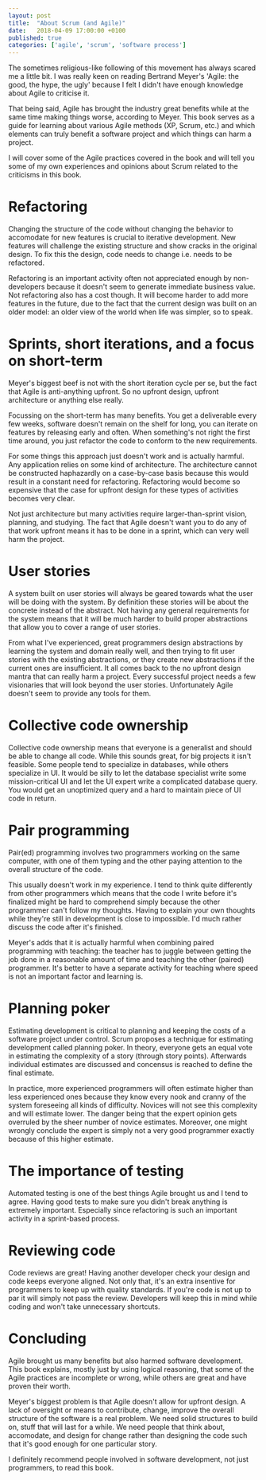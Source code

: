 ```yaml
---
layout: post
title:  "About Scrum (and Agile)"
date:   2018-04-09 17:00:00 +0100
published: true
categories: ['agile', 'scrum', 'software process']
---
```


The sometimes religious-like following of this movement has always scared me a little bit. 
I was really keen on reading Bertrand Meyer's 'Agile: the good, the hype, the ugly' because I 
felt I didn't have enough knowledge about Agile to criticise it.

That being said, Agile has brought the industry great benefits while at the same time making things worse,
according to Meyer. This book serves as a guide for learning about various Agile methods (XP, Scrum, etc.) 
and which elements can truly benefit a software project and which things can harm a project.

I will cover some of the Agile practices covered in the book and will tell you some of my
own experiences and opinions about Scrum related to the criticisms in this book.

# Refactoring

Changing the structure of the code without changing the behavior to accomodate for new features
is crucial to iterative development. New features will challenge the existing structure and
show cracks in the original design. To fix this the design, code needs to change
i.e. needs to be refactored. 

Refactoring is an important activity often not appreciated
enough by non-developers because it doesn't seem to generate immediate business value. Not refactoring
also has a cost though. It will become harder to add more features in the future, due to the fact
that the current design was built on an older model: an older view of the world when life was simpler,
so to speak.

# Sprints, short iterations, and a focus on short-term

Meyer's biggest beef is not with the short iteration cycle per se, but the fact that Agile is
anti-anything upfront. So no upfront design, upfront architecture or anything else really.

Focussing on the short-term has many benefits. You get a deliverable every few weeks, software
doesn't remain on the shelf for long, you can iterate on features by releasing early and often.
When something's not right the first time around, you just refactor the code to conform to the new
requirements.

For some things this approach just doesn't work and is actually harmful. Any application relies
on some kind of architecture. The architecture cannot be constructed haphazardly on a case-by-case
basis because this would result in a constant need for refactoring. Refactoring would become so
expensive that the case for upfront design for these types of activities becomes very clear. 

Not just architecture but many activities require larger-than-sprint vision, planning, and
studying. The fact that Agile doesn't want you to do any of that work upfront means it has to be
done in a sprint, which can very well harm the project.

# User stories

A system built on user stories will always be geared towards what the user will be doing with the system.
By definition these stories will be about the concrete instead of the abstract. Not having any general
requirements for the system means that it will be much harder to build proper abstractions that
allow you to cover a range of user stories.

From what I've experienced, great programmers design abstractions by learning the system and domain really well,
and then trying to fit user stories with the existing abstractions, or they create new abstractions if
the current ones are insufficient. It all comes back to the no upfront design mantra that can really
harm a project. Every successful project needs a few visionaries that will look beyond 
the user stories. Unfortunately Agile doesn't seem to provide any tools for them.

# Collective code ownership

Collective code ownership means that everyone is a generalist and should be able to change all code.
While this sounds great, for big projects it isn't feasible. Some people tend to specialize in
databases, while others specialize in UI. It would be silly to let the database specialist write
some mission-critical UI and let the UI expert write a complicated database query. You would get an
unoptimized query and a hard to maintain piece of UI code in return.

# Pair programming

Pair(ed) programming involves two programmers working on the same computer, with one of them typing
and the other paying attention to the overall structure of the code.

This usually doesn't work in my experience. I tend to think quite differently from other programmers
which means that the code I write before it's finalized might be hard to comprehend simply because
the other programmer can't follow my thoughts. Having to explain your own thoughts while they're
still in development is close to impossible. I'd much rather discuss the code after it's finished.

Meyer's adds that it is actually harmful when combining paired programming with teaching: the
teacher has to juggle between getting the job done in a reasonable amount of time and teaching the
other (paired) programmer. It's better to have a separate activity for teaching where speed is not
an important factor and learning is.

# Planning poker

Estimating development is critical to planning and keeping the costs of a software project under
control. Scrum proposes a technique for estimating development called planning poker. In theory,
everyone gets an equal vote in estimating the complexity of a story (through story points).
Afterwards individual estimates are discussed and concensus is reached to define the final estimate.

In practice, more experienced programmers will often estimate higher than less experienced ones
because they know every nook and cranny of the system foreseeing all kinds of difficulty. Novices
will not see this complexity and will estimate lower. The danger being that the expert opinion gets
overruled by the sheer number of novice estimates. Moreover, one might wrongly conclude the expert
is simply not a very good programmer exactly because of this higher estimate.

# The importance of testing

Automated testing is one of the best things Agile brought us and I tend to agree. Having good tests
to make sure you didn't break anything is extremely important. Especially since refactoring is such
an important activity in a sprint-based process.

# Reviewing code

Code reviews are great! Having another developer check your design and code keeps everyone
aligned. Not only that, it's an extra insentive for programmers to keep up with quality standards.
If you're code is not up to par it will simply not pass the review. Developers will keep this
in mind while coding and won't take unnecessary shortcuts.

# Concluding

Agile brought us many benefits but also harmed software development. This book explains, mostly
just by using logical reasoning, that some of the Agile practices are incomplete or wrong, while
others are great and have proven their worth.

Meyer's biggest problem is that Agile doesn't allow for upfront design. A lack of oversight
or means to contribute, change, improve the overall structure of the software is a real problem.
We need solid structures to build on, stuff that will last for a while. We need people that think
about, accomodate, and design for change rather than designing the code such that it's good enough
for one particular story.

I definitely recommend people involved in software development, not just programmers, to read this book.
